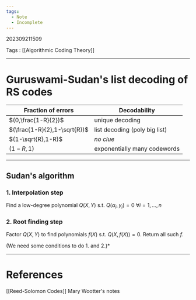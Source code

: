 ```yaml
---
tags:
  - Note
  - Incomplete
---
```

202309211509

Tags : [[Algorithmic Coding Theory]]

---
# Guruswami-Sudan's list decoding of RS codes

| Fraction of errors           | Decodability                  |
| ---------------------------- | ----------------------------- |
| $(0,\frac{1-R}{2})$          | unique decoding               |
| $(\frac{1-R}{2},1-\sqrt{R})$ | list decoding (poly big list) |
| $(1-\sqrt{R},1-R)$           | *no clue*                     |
| ($1-R,1$)                    | exponentially many codewords                              |

---
## Sudan's algorithm
### 1. Interpolation step
Find a low-degree polynomial $Q(X,Y)$ s.t. $Q(\alpha_{i},y_{i})=0$ $\forall i = 1, \dots ,n$

### 2. Root finding step
Factor $Q(X,Y)$ to find polynomials $f(X)$ s.t. $Q(X,f(X)) = 0$.
Return all such $f$.

(We need some conditions to do 1. and 2.)*



---
# References
[[Reed-Solomon Codes]]
Mary Wootter's notes